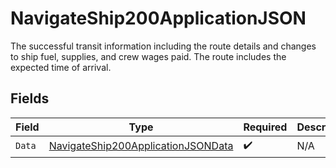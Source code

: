 # NavigateShip200ApplicationJSON

The successful transit information including the route details and changes to ship fuel, supplies, and crew wages paid. The route includes the expected time of arrival.


## Fields

| Field                                                                                               | Type                                                                                                | Required                                                                                            | Description                                                                                         |
| --------------------------------------------------------------------------------------------------- | --------------------------------------------------------------------------------------------------- | --------------------------------------------------------------------------------------------------- | --------------------------------------------------------------------------------------------------- |
| `Data`                                                                                              | [NavigateShip200ApplicationJSONData](../../models/operations/navigateship200applicationjsondata.md) | :heavy_check_mark:                                                                                  | N/A                                                                                                 |
